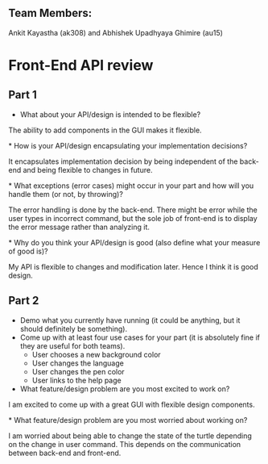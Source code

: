 Team Members:
--------------
Ankit Kayastha (ak308) and Abhishek Upadhyaya Ghimire (au15)

Front-End API review
==========

Part 1
---------
* What about your API/design is intended to be flexible?
<p>The ability to add components in the GUI makes it flexible.</p>
* How is your API/design encapsulating your implementation decisions?
<p>It encapsulates implementation decision by being independent of the back-end and being flexible to changes in future.</p>
* What exceptions (error cases) might occur in your part and how will you handle them (or not, by throwing)?
<p>The error handling is done by the back-end. There might be error while the user types in incorrect command, but the sole job of front-end is to display the error message rather than analyzing it.</p>
* Why do you think your API/design is good (also define what your measure of good is)?
<p>My API is flexible to changes and modification later. Hence I think it is good design.</p>

Part 2
-------
* Demo what you currently have running (it could be anything, but it should definitely be something).
* Come up with at least four use cases for your part (it is absolutely fine if they are useful for both teams).
	- User chooses a new background color
	- User changes the language
	- User changes the pen color
	- User links to the help page
* What feature/design problem are you most excited to work on?
<p>I am excited to come up with a great GUI with flexible design components.</p>
* What feature/design problem are you most worried about working on?
<p>I am worried about being able to change the state of the turtle depending on the change in user command. This depends on the communication between back-end and front-end.</p>
